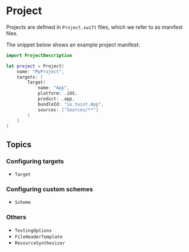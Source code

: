 # Project

Projects are defined in `Project.swift` files, which we refer to as manifest files.

The snippet below shows an example project manifest:

```swift
import ProjectDescription

let project = Project(
    name: "MyProject",
    targets: [
        Target(
            name: "App",
            platform: .iOS,
            product: .app,
            bundleId: "io.tuist.App",
            sources: ["Sources/**"]
        )
    ]
)
```

## Topics

### Configuring targets

- ``Target``

### Configuring custom schemes

- ``Scheme``

### Others

- ``TestingOptions``
- ``FileHeaderTemplate``
- ``ResourceSynthesizer``
